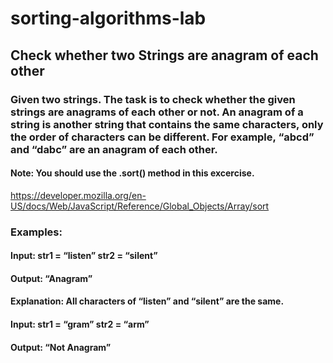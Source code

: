 # sorting-algorithms-lab

## Check whether two Strings are anagram of each other

### Given two strings. The task is to check whether the given strings are anagrams of each other or not. An anagram of a string is another string that contains the same characters, only the order of characters can be different. For example, “abcd” and “dabc” are an anagram of each other.

#### Note: You should use the .sort() method in this excercise. 
https://developer.mozilla.org/en-US/docs/Web/JavaScript/Reference/Global_Objects/Array/sort

### Examples:

#### Input: str1 = “listen”  str2 = “silent”
#### Output: “Anagram”
#### Explanation: All characters of “listen” and “silent” are the same.

#### Input: str1 = “gram”  str2 = “arm”
#### Output: “Not Anagram”


